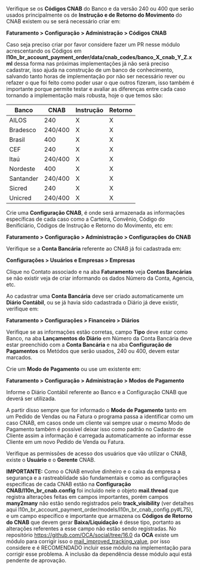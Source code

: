 Verifique se os **Códigos CNAB** do Banco e da versão 240 ou 400 que serão usados principalmente os de **Instrução e de Retorno do Movimento** do CNAB existem ou se será necessário criar em:

**Faturamento > Configuração > Administração > Códigos CNAB**

Caso seja preciso criar por favor considere fazer um PR nesse módulo acrescentando os Códigos em **l10n_br_account_payment_order/data/cnab_codes/banco_X_cnab_Y_Z.xml** dessa forma nas próximas implementações já não será preciso cadastrar, isso ajuda na construção de um banco de conhecimento, salvando tanto horas de implementação por não ser necessário rever ou refazer o que foi feito como poder usar o que outros fizeram, isso também é importante porque permite testar e avaliar as diferenças entre cada caso tornando a implementação mais robusta, hoje o que temos são:

| Banco     | CNAB    | Instrução | Retorno |
|-----------|---------|-----------|---------|
| AILOS     | 240     |    X      |    X    |
| Bradesco  | 240/400 |    X      |    X    |
| Brasil    | 400     |    X      |    X    |
| CEF       | 240     |    X      |    X    |
| Itaú      | 240/400 |    X      |    X    |
| Nordeste  | 400     |    X      |    X    |
| Santander | 240/400 |    X      |    X    |
| Sicred    | 240     |    X      |    X    |
| Unicred   | 240/400 |    X      |    X    |

Crie uma **Configuração CNAB**, é onde será armazenada as informações específicas de cada caso como a Carteira, Convênio, Código do Benificiário, Códigos de Instrução e Retorno do Movimento, etc em:

**Faturamento > Configuração > Administração > Configurações do CNAB**

Verifique se a **Conta Bancária** referente ao CNAB já foi cadastrada em:

**Configurações > Usuários e Empresas > Empresas**

Clique no Contato associado e na aba **Faturamento** veja **Contas Bancárias** se não existir veja de criar informando os dados Número da Conta, Agencia, etc.

Ao cadastrar uma **Conta Bancária** deve ser criado automaticamente um **Diário Contábil**, ou se já havia sido cadastrada o Diário já deve existir, verifique em:

**Faturamento > Configurações > Financeiro > Diários**

Verifique se as informações estão corretas, campo **Tipo** deve estar como Banco, na aba **Lançamentos do Diário** em Número da Conta Bancária deve estar preenchido com a **Conta Bancária** e na aba **Configuração de Pagamentos** os Metódos que serão usados, 240 ou 400, devem estar marcados.

Crie um **Modo de Pagamento** ou use um existente em:

**Faturamento > Configuração > Administração > Modos de Pagamento**

Informe o Diário Contábil referente ao Banco e a Configuração CNAB que deverá ser utilizada.

A partir disso sempre que for informado o **Modo de Pagamento** tanto em um Pedido de Vendas ou na Fatura o programa passa a identificar como um caso CNAB, em casos onde um cliente vai sempre usar o mesmo Modo de Pagamento também é possível deixar isso como padrão no Cadastro de Cliente assim a informação é carregada automaticamente ao informar esse Cliente em um novo Pedido de Venda ou Fatura.

Verifique as permissões de acesso dos usuários que vão utilizar o CNAB, existe o **Usuário** e o **Gerente** CNAB.

**IMPORTANTE:** Como o CNAB envolve dinheiro e o caixa da empresa a segurança e a rastreablidade são fundamentais e como as configurações especificas de cada CNAB estão na **Configuração CNAB/l10n_br_cnab.config** foi incluído nele o objeto **mail.thread** que registra alterações feitas em campos importantes, porém campos **many2many** não estão sendo registrados pelo **track_visibility** (ver detalhes aqui l10n_br_account_payment_order/models/l10n_br_cnab_config.py#L75), e um campo específico e importante que armazena os **Códigos de Retorno do CNAB** que devem gerar **Baixa/Liquidação** é desse tipo, portanto as alterações referentes a esse campo não estão sendo registradas. No repositório https://github.com/OCA/social/tree/16.0 da **OCA** existe um módulo para corrigir isso o [mail_improved_tracking_value](https://github.com/OCA/social/tree/16.0/mail_improved_tracking_value), por isso considere e é RECOMENDADO incluir esse módulo na implementação para corrigir esse problema. A inclusão da dependência desse módulo aqui está pendente de aprovação.
